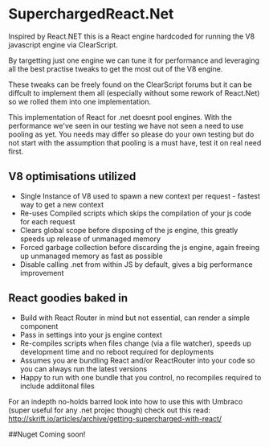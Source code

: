 # SuperchargedReact.Net

Inspired by React.NET this is a React engine hardcoded for running the V8 javascript engine via ClearScript.

By targetting just one engine we can tune it for performance and leveraging all the best practise tweaks to get the most out of the V8 engine.

These tweaks can be freely found on the ClearScript forums but it can be diffcult to implement them all (especially without some rework of React.Net) so we rolled them into one implementation.

This implementation of React for .net doesnt pool engines. With the performance we've seen in our testing we have not seen a need to use pooling as yet. You needs may differ so please do your own testing but do not start with the assumption that pooling is a must have, test it on real need first. 

## V8 optimisations utilized

* Single Instance of V8 used to spawn a new context per request - fastest way to get a new context
* Re-uses Compiled scripts which skips the compilation of your js code for each request
* Clears global scope before disposing of the js engine, this greatly speeds up release of unmanaged memory
* Forced garbage collection before discarding the js engine, again freeing up unmanaged memory as fast as possible
* Disable calling .net from within JS by default, gives a big performance improvement

## React goodies baked in

* Build with React Router in mind but not essential, can render a simple component
* Pass in settings into your js engine context
* Re-compiles scripts when files change (via a file watcher), speeds up development time and no reboot required for deployments
* Assumes you are bundling React and/or ReactRouter into your code so you can always run the latest versions
* Happy to run with one bundle that you control, no recompiles required to include addiitonal files

 For an indepth no-holds barred look into how to use this with Umbraco (super useful for any .net projec though) check out this read: http://skrift.io/articles/archive/getting-supercharged-with-react/




##Nuget
Coming soon!
